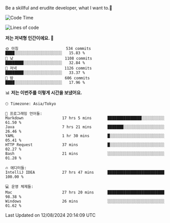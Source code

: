 Be a skillful and erudite developer, what I want to.👶

<!--START_SECTION:waka-->
![Code Time](http://img.shields.io/badge/Code%20Time-1%2C149%20hrs%205%20mins-blue)

![Lines of code](https://img.shields.io/badge/%EC%A0%80%EB%8A%94%20%EC%97%AC%ED%83%9C%EA%B9%8C%EC%A7%80%20-2.8%20million%20%EC%A4%84%EC%9D%98%20%EC%BD%94%EB%93%9C%EB%A5%BC%20%EC%9E%91%EC%84%B1%ED%96%88%EC%96%B4%EC%9A%94.-blue)

**저는 저녁형 인간이에요. 🦉** 

```text
🌞 아침                     534 commits         ████░░░░░░░░░░░░░░░░░░░░░   15.83 % 
🌆 낮　                     1108 commits        ████████░░░░░░░░░░░░░░░░░   32.84 % 
🌃 저녁                     1126 commits        ████████░░░░░░░░░░░░░░░░░   33.37 % 
🌙 밤　                     606 commits         ████░░░░░░░░░░░░░░░░░░░░░   17.96 % 
```


📊 **저는 이번주를 이렇게 시간을 보냈어요.** 

```text
🕑︎ Timezone: Asia/Tokyo

💬 프로그래밍 언어들: 
Markdown                 17 hrs 5 mins       ███████████████░░░░░░░░░░   61.50 % 
Java                     7 hrs 21 mins       ███████░░░░░░░░░░░░░░░░░░   26.46 % 
YAML                     1 hr 30 mins        █░░░░░░░░░░░░░░░░░░░░░░░░   05.41 % 
HTTP Request             37 mins             █░░░░░░░░░░░░░░░░░░░░░░░░   02.27 % 
Bash                     21 mins             ░░░░░░░░░░░░░░░░░░░░░░░░░   01.28 % 

🔥 에디터들: 
IntelliJ IDEA            27 hrs 47 mins      █████████████████████████   100.00 % 

💻 운영 체제들: 
Mac                      27 hrs 20 mins      █████████████████████████   98.38 % 
Windows                  26 mins             ░░░░░░░░░░░░░░░░░░░░░░░░░   01.62 % 
```


 Last Updated on 12/08/2024 20:14:09 UTC
<!--END_SECTION:waka-->

